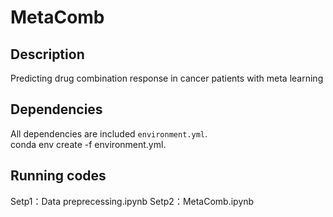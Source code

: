 # MetaComb
## Description
Predicting drug combination response in cancer patients with meta learning

## Dependencies
All dependencies are included `environment.yml`.<bar>      
    conda env create -f environment.yml.<bar> 

## Running codes
Setp1：Data preprecessing.ipynb<bar> 
Setp2：MetaComb.ipynb<bar>
